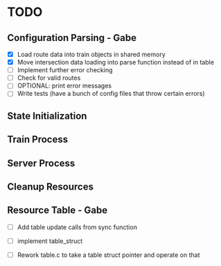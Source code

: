 # TODO

## Configuration Parsing - Gabe
- [x]  Load route data into train objects in shared memory
- [x]  Move intersection data loading into parse function instead of in table
- [ ]  Implement further error checking
  - [ ]  Check for valid routes
  - [ ]  OPTIONAL: print error messages
  - [ ]  Write tests (have a bunch of config files that throw certain errors)

## State Initialization

## Train Process

## Server Process

## Cleanup Resources

## Resource Table - Gabe
- [ ] Add table update calls from sync function
- [ ] implement table_struct
- [ ] Rework table.c to take a table struct pointer and operate on that

